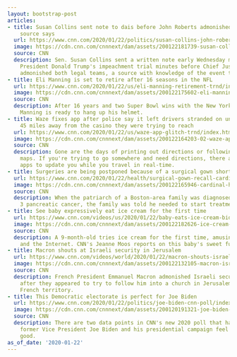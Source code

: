 ```yaml
---
layout: bootstrap-post
articles:
- title: Susan Collins sent note to dais before John Roberts admonished legal teams,
    source says
  url: https://www.cnn.com/2020/01/22/politics/susan-collins-john-roberts-impeachment/index.html
  image: https://cdn.cnn.com/cnnnext/dam/assets/200122181739-susan-collins-0122-super-tease.jpg
  source: CNN
  description: Sen. Susan Collins sent a written note early Wednesday morning during
    President Donald Trump's impeachment trial minutes before Chief Justice John Roberts
    admonished both legal teams, a source with knowledge of the event tells CNN.
- title: Eli Manning is set to retire after 16 seasons in the NFL
  url: https://www.cnn.com/2020/01/22/us/eli-manning-retirement-trnd/index.html
  image: https://cdn.cnn.com/cnnnext/dam/assets/200122175602-eli-manning-file-super-tease.jpg
  source: CNN
  description: After 16 years and two Super Bowl wins with the New York Giants, Eli
    Manning is ready to hang up his helmet.
- title: Waze fixes app after police say it left drivers stranded on unpaved roads
    45 miles away from the casino they were trying to reach
  url: https://www.cnn.com/2020/01/22/us/waze-app-glitch-trnd/index.html
  image: https://cdn.cnn.com/cnnnext/dam/assets/200122164203-02-waze-app-glitch-super-tease.jpg
  source: CNN
  description: Gone are the days of printing out directions or following physical
    maps. If you're trying to go somewhere and need directions, there are plenty of
    apps to update you while you travel in real-time.
- title: Surgeries are being postponed because of a surgical gown shortage
  url: https://www.cnn.com/2020/01/22/health/surgical-gown-recall-cardinal-health-trnd/index.html
  image: https://cdn.cnn.com/cnnnext/dam/assets/200122165946-cardinal-health-surgical-gown-super-tease.jpg
  source: CNN
  description: When the patriarch of a Boston-area family was diagnosed with stage
    3 pancreatic cancer, the family was told he needed to start treatment immediately.
- title: See baby expressively eat ice cream for the first time
  url: https://www.cnn.com/videos/us/2020/01/22/baby-eats-ice-cream-biden-trump-moos-pkg-ebof-vpx.cnn
  image: https://cdn.cnn.com/cnnnext/dam/assets/200122182626-ice-cream-eating-baby-moos-super-tease.jpg
  source: CNN
  description: A 9-month-old tries ice cream for the first time, amusing her mother
    and the Internet. CNN's Jeanne Moos reports on this baby's sweet future.
- title: Macron shouts at Israeli security in Jerusalem
  url: https://www.cnn.com/videos/world/2020/01/22/macron-shouts-israeli-security-jerusalem-church-orig-jk.cnn
  image: https://cdn.cnn.com/cnnnext/dam/assets/200122132105-macron-israeli-security-officers-altercation-super-tease.jpg
  source: CNN
  description: French President Emmanuel Macron admonished Israeli security officers
    after they appeared to try to follow him into a church in Jerusalem that is considered
    French territory.
- title: This Democratic electorate is perfect for Joe Biden
  url: https://www.cnn.com/2020/01/22/politics/joe-biden-cnn-poll/index.html
  image: https://cdn.cnn.com/cnnnext/dam/assets/200120191321-joe-biden-super-tease.jpg
  source: CNN
  description: There are two data points in CNN's new 2020 poll that have to make
    former Vice President Joe Biden and his presidential campaign feel very, very
    good.
as_of_date: '2020-01-22'
---
```


